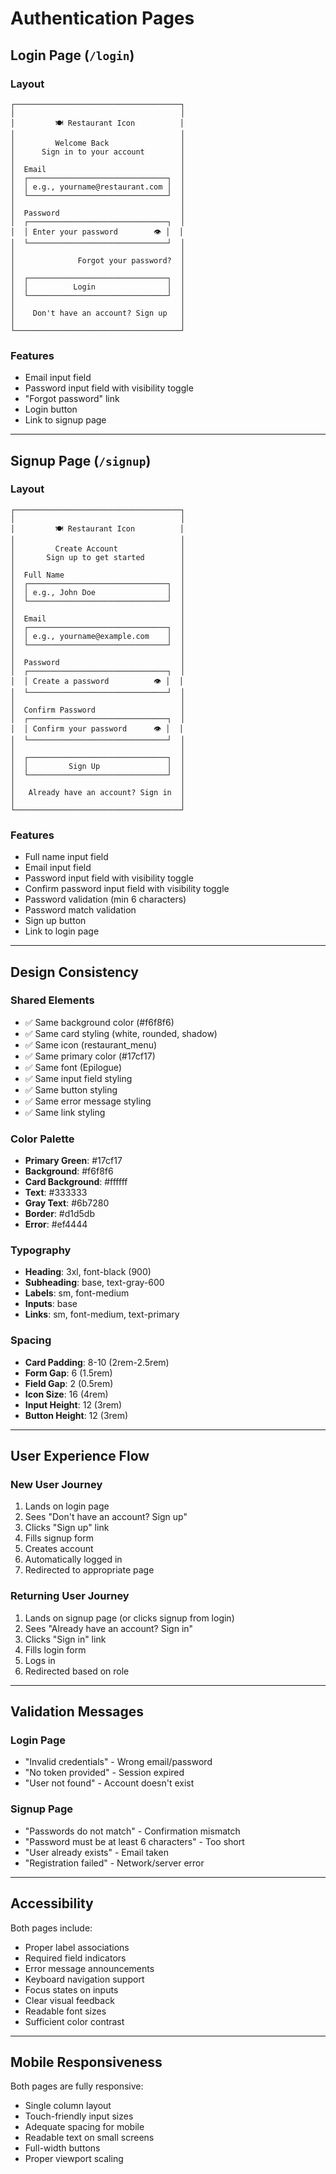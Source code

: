 # Authentication Pages

## Login Page (`/login`)

### Layout

```
┌─────────────────────────────────────┐
│                                     │
│         🍽️ Restaurant Icon          │
│                                     │
│         Welcome Back                │
│      Sign in to your account        │
│                                     │
│  Email                              │
│  ┌───────────────────────────────┐  │
│  │ e.g., yourname@restaurant.com │  │
│  └───────────────────────────────┘  │
│                                     │
│  Password                           │
│  ┌───────────────────────────────┐  │
│  │ Enter your password        👁️ │  │
│  └───────────────────────────────┘  │
│                                     │
│              Forgot your password?  │
│                                     │
│  ┌───────────────────────────────┐  │
│  │          Login                │  │
│  └───────────────────────────────┘  │
│                                     │
│    Don't have an account? Sign up   │
│                                     │
└─────────────────────────────────────┘
```

### Features

- Email input field
- Password input field with visibility toggle
- "Forgot password" link
- Login button
- Link to signup page

---

## Signup Page (`/signup`)

### Layout

```
┌─────────────────────────────────────┐
│                                     │
│         🍽️ Restaurant Icon          │
│                                     │
│         Create Account              │
│       Sign up to get started        │
│                                     │
│  Full Name                          │
│  ┌───────────────────────────────┐  │
│  │ e.g., John Doe                │  │
│  └───────────────────────────────┘  │
│                                     │
│  Email                              │
│  ┌───────────────────────────────┐  │
│  │ e.g., yourname@example.com    │  │
│  └───────────────────────────────┘  │
│                                     │
│  Password                           │
│  ┌───────────────────────────────┐  │
│  │ Create a password          👁️ │  │
│  └───────────────────────────────┘  │
│                                     │
│  Confirm Password                   │
│  ┌───────────────────────────────┐  │
│  │ Confirm your password      👁️ │  │
│  └───────────────────────────────┘  │
│                                     │
│  ┌───────────────────────────────┐  │
│  │         Sign Up               │  │
│  └───────────────────────────────┘  │
│                                     │
│   Already have an account? Sign in  │
│                                     │
└─────────────────────────────────────┘
```

### Features

- Full name input field
- Email input field
- Password input field with visibility toggle
- Confirm password input field with visibility toggle
- Password validation (min 6 characters)
- Password match validation
- Sign up button
- Link to login page

---

## Design Consistency

### Shared Elements

- ✅ Same background color (#f6f8f6)
- ✅ Same card styling (white, rounded, shadow)
- ✅ Same icon (restaurant_menu)
- ✅ Same primary color (#17cf17)
- ✅ Same font (Epilogue)
- ✅ Same input field styling
- ✅ Same button styling
- ✅ Same error message styling
- ✅ Same link styling

### Color Palette

- **Primary Green**: #17cf17
- **Background**: #f6f8f6
- **Card Background**: #ffffff
- **Text**: #333333
- **Gray Text**: #6b7280
- **Border**: #d1d5db
- **Error**: #ef4444

### Typography

- **Heading**: 3xl, font-black (900)
- **Subheading**: base, text-gray-600
- **Labels**: sm, font-medium
- **Inputs**: base
- **Links**: sm, font-medium, text-primary

### Spacing

- **Card Padding**: 8-10 (2rem-2.5rem)
- **Form Gap**: 6 (1.5rem)
- **Field Gap**: 2 (0.5rem)
- **Icon Size**: 16 (4rem)
- **Input Height**: 12 (3rem)
- **Button Height**: 12 (3rem)

---

## User Experience Flow

### New User Journey

1. Lands on login page
2. Sees "Don't have an account? Sign up"
3. Clicks "Sign up" link
4. Fills signup form
5. Creates account
6. Automatically logged in
7. Redirected to appropriate page

### Returning User Journey

1. Lands on signup page (or clicks signup from login)
2. Sees "Already have an account? Sign in"
3. Clicks "Sign in" link
4. Fills login form
5. Logs in
6. Redirected based on role

---

## Validation Messages

### Login Page

- "Invalid credentials" - Wrong email/password
- "No token provided" - Session expired
- "User not found" - Account doesn't exist

### Signup Page

- "Passwords do not match" - Confirmation mismatch
- "Password must be at least 6 characters" - Too short
- "User already exists" - Email taken
- "Registration failed" - Network/server error

---

## Accessibility

Both pages include:

- Proper label associations
- Required field indicators
- Error message announcements
- Keyboard navigation support
- Focus states on inputs
- Clear visual feedback
- Readable font sizes
- Sufficient color contrast

---

## Mobile Responsiveness

Both pages are fully responsive:

- Single column layout
- Touch-friendly input sizes
- Adequate spacing for mobile
- Readable text on small screens
- Full-width buttons
- Proper viewport scaling

